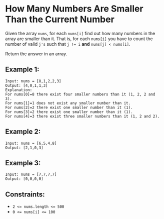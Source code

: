 # How Many Numbers Are Smaller Than the Current Number

Given the array `nums`, for each `nums[i]` find out how many numbers in the array are smaller than it. That is, for each `nums[i]` you have to count the number of valid `j's` such that `j != i` **and** `nums[j] < nums[i]`.

Return the answer in an array.

## Example 1:
```
Input: nums = [8,1,2,2,3]
Output: [4,0,1,1,3]
Explanation: 
For nums[0]=8 there exist four smaller numbers than it (1, 2, 2 and 3). 
For nums[1]=1 does not exist any smaller number than it.
For nums[2]=2 there exist one smaller number than it (1). 
For nums[3]=2 there exist one smaller number than it (1). 
For nums[4]=3 there exist three smaller numbers than it (1, 2 and 2).
```

## Example 2:
```
Input: nums = [6,5,4,8]
Output: [2,1,0,3]
```

## Example 3:
```
Input: nums = [7,7,7,7]
Output: [0,0,0,0]
```

## Constraints:
- `2 <= nums.length <= 500`
- `0 <= nums[i] <= 100`